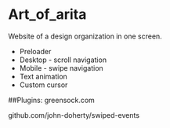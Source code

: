 # Art_of_arita
Website of a design organization in one screen.
- Preloader
- Desktop - scroll navigation
- Mobile - swipe navigation
- Text animation
- Custom cursor

##Plugins:
greensock.com

github.com/john-doherty/swiped-events
